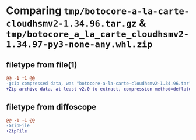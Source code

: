 # Comparing `tmp/botocore-a-la-carte-cloudhsmv2-1.34.96.tar.gz` & `tmp/botocore_a_la_carte_cloudhsmv2-1.34.97-py3-none-any.whl.zip`

## filetype from file(1)

```diff
@@ -1 +1 @@
-gzip compressed data, was "botocore-a-la-carte-cloudhsmv2-1.34.96.tar", last modified: Thu May  2 01:01:15 2024, max compression
+Zip archive data, at least v2.0 to extract, compression method=deflate
```

## filetype from diffoscope

```diff
@@ -1 +1 @@
-GzipFile
+ZipFile
```

